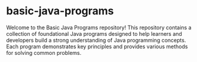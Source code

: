 # basic-java-programs
Welcome to the Basic Java Programs repository! This repository contains a collection of foundational Java programs designed to help learners and developers build a strong understanding of Java programming concepts. Each program demonstrates key principles and provides various methods for solving common problems.
